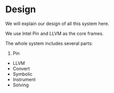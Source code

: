 # Design

We will explain our design of all this system here.

We use Intel Pin and LLVM as the core frames.

The whole system includes several parts:
1. Pin
* LLVM
* Convert
* Symbolic
* Instrument
* Solving
